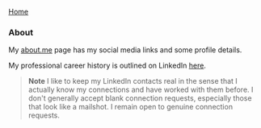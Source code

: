 [Home](/)

### About

My [about.me](https://about.me/donnacha.forde) page has my social media links and some profile details. 

My professional career history is outlined on LinkedIn [here](https://www.linkedin.com/in/donnachaforde). 

> **Note** I like to keep my LinkedIn contacts real in the sense that I actually know my connections and have worked with them before. I don't generally accept blank connection requests, especially those that look like a mailshot. I remain open to genuine connection requests. 
